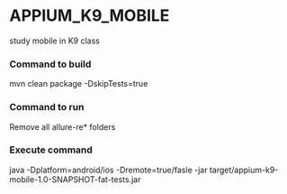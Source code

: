 # APPIUM_K9_MOBILE
study mobile in K9 class

### **Command to build**

mvn clean package -DskipTests=true

### **Command to run**

Remove all allure-re* folders

### **Execute command**

java -Dplatform=android/ios -Dremote=true/fasle -jar target/appium-k9-mobile-1.0-SNAPSHOT-fat-tests.jar
